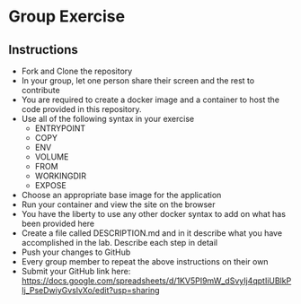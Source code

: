 # Group Exercise

## Instructions
- Fork and Clone the repository
- In your group, let one person share their screen and the rest to contribute 
- You are required to create a docker image and a container to host the code provided in this repository.
- Use all of the following syntax in your exercise
    * ENTRYPOINT
    * COPY
    * ENV
    * VOLUME
    * FROM
    * WORKINGDIR
    * EXPOSE
- Choose an appropriate base image for the application
- Run your container and view the site on the browser
- You have the liberty to use any other docker syntax to add on what has been provided here
- Create a file called DESCRIPTION.md and in it describe what you have accomplished in the lab. Describe each step in detail
- Push your changes to GitHub
- Every group member to repeat the above instructions on their own
- Submit your GitHub link here: https://docs.google.com/spreadsheets/d/1KV5PI9mW_dSvyIj4qptIiUBlkPlj_PseDwiyGvslvXo/edit?usp=sharing